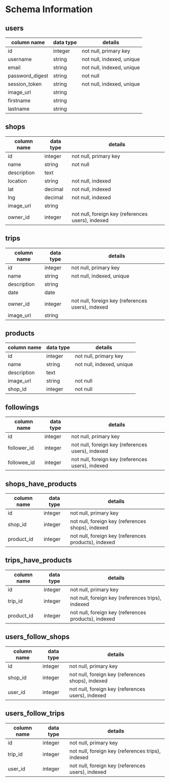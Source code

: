 # Schema Information

## users
column name     | data type | details
----------------|-----------|-----------------------
id              | integer   | not null, primary key
username        | string    | not null, indexed, unique
email           | string    | not null, indexed, unique
password_digest | string    | not null
session_token   | string    | not null, indexed, unique
image_url       | string    |
firstname       | string    |
lastname        | string    |

## shops
column name     | data type | details
----------------|-----------|-----------------------
id              | integer   | not null, primary key
name            | string    | not null
description     | text      |
location        | string    | not null, indexed
lat             | decimal   | not null, indexed
lng             | decimal   | not null, indexed
image_url       | string    |
owner_id        | integer   | not null, foreign key (references users), indexed

## trips
column name     | data type | details
----------------|-----------|-----------------------
id              | integer   | not null, primary key
name            | string    | not null, indexed, unique
description     | string    |
date            | date      |
owner_id        | integer   | not null, foreign key (references users), indexed
image_url       | string    |

## products
column name     | data type | details
----------------|-----------|-----------------------
id              | integer   | not null, primary key
name            | string    | not null, indexed, unique
description     | text      |
image_url       | string    | not null
shop_id         | integer   | not null

## followings
column name | data type | details
------------|-----------|-----------------------
id          | integer   | not null, primary key
follower_id | integer   | not null, foreign key (references users), indexed
followee_id | integer   | not null, foreign key (references users), indexed

## shops_have_products
column name | data type | details
------------|-----------|-----------------------
id          | integer   | not null, primary key
shop_id     | integer   | not null, foreign key (references shops), indexed
product_id  | integer   | not null, foreign key (references products), indexed

## trips_have_products
column name | data type | details
------------|-----------|-----------------------
id          | integer   | not null, primary key
trip_id     | integer   | not null, foreign key (references trips), indexed
product_id  | integer   | not null, foreign key (references products), indexed

## users_follow_shops
column name | data type | details
------------|-----------|-----------------------
id          | integer   | not null, primary key
shop_id     | integer   | not null, foreign key (references shops), indexed
user_id     | integer   | not null, foreign key (references users), indexed

## users_follow_trips
column name | data type | details
------------|-----------|-----------------------
id          | integer   | not null, primary key
trip_id     | integer   | not null, foreign key (references trips), indexed
user_id     | integer   | not null, foreign key (references users), indexed
